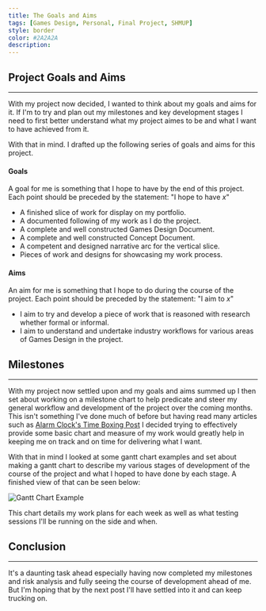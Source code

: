 ```yaml
---
title: The Goals and Aims
tags: [Games Design, Personal, Final Project, SHMUP]
style: border
color: #2A2A2A
description: 
---
```


## Project Goals and Aims
---

With my project now decided, I wanted to think about my goals and aims for it. If I'm to try and plan out my milestones and key development stages I need to first better understand what my project aimes to be and what I want to have achieved from it.

With that in mind. I drafted up the following series of goals and aims for this project.

#### Goals

A goal for me is something that I hope to have by the end of this project. Each point should be preceded by the statement: "I hope to have *x*"

- A finished slice of work for display on my portfolio.
- A documented following of my work as I do the project.
- A complete and well constructed Games Design Document.
- A complete and well constructed Concept Document.
- A competent and designed narrative arc for the vertical slice.
- Pieces of work and designs for showcasing my work process.

#### Aims

An aim for me is something that I hope to do during the course of the project. Each point should be preceded by the statement: "I aim to *x*"

- I aim to try and develop a piece of work that is reasoned with research whether formal or informal.
- I aim to understand and undertake industry workflows for various areas of Games Design in the project.

## Milestones
---

With my project now settled upon and my goals and aims summed up I then set about working on a milestone chart to help predicate and steer my general workflow and development of the project over the coming months. This isn't something I've done much of before but having read many articles such as [Alarm Clock's Time Boxing Post](https://blog.onlineclock.net/time-boxing/) I decided trying to effectively provide some basic chart and measure of my work would greatly help in keeping me on track and on time for delivering what I want.

With that in mind I looked at some gantt chart examples and set about making a gantt chart to describe my various stages of development of the course of the project and what I hoped to have done by each stage. A finished view of that can be seen below:

<img src="https://i.vgy.me/2KV8ft.png"
     alt="Gantt Chart Example"
     style="float: center; margin-right: 10px;" />

This chart details my work plans for each week as well as what testing sessions I'll be running on the side and when.

## Conclusion
---

It's a daunting task ahead especially having now completed my milestones and risk analysis and fully seeing the course of development ahead of me. But I'm hoping that by the next post I'll have settled into it and can keep trucking on.